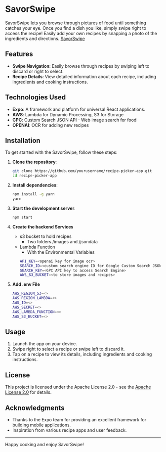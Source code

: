 # SavorSwipe

SavorSwipe lets you browse through pictures of food until something catches your eye. Once you find a dish you like, simply swipe right to access the recipe! Easily add your own recipes by snapping a photo of the ingredients and directions. [SavorSwipe](https://savorswipe.fun/)

## Features

- **Swipe Navigation**: Easily browse through recipes by swiping left to discard or right to select.
- **Recipe Details**: View detailed information about each recipe, including ingredients and cooking instructions.

## Technologies Used

- **Expo**: A framework and platform for universal React applications.
- **AWS**: Lambda for Dynamic Processing, S3 for Storage
- **GPC**: Custom Search JSON API - Web image search for food 
- **OPENAI**: OCR for adding new recipes

## Installation

To get started with the SavorSwipe, follow these steps:

1. **Clone the repository**:
   ```bash
   git clone https://github.com/yourusername/recipe-picker-app.git
   cd recipe-picker-app
   ```

2. **Install dependencies**:
   ```bash
   npm install -g yarn
   yarn
   ```

3. **Start the development server**:
   ```bash
   npm start
   ```

4. **Create the backend Services**
   - s3 bucket to hold recipes
      - Two folders /images and /jsondata
   - Lambda Function
      - With the Environmental Variables
      ```bash
      API_KEY=<openai key for image ocr>
      SEARCH_ID=<custom search engine ID for Google Custom Search JSON API>
      SEARCH_KEY=<GPC API key to access Search Engine>
      AWS_S3_BUCKET=<to store images and recipes>
      ```

5. **Add .env File**
   ```bash
   AWS_REGION_S3=<>
   AWS_REGION_LAMBDA=<>
   AWS_ID=<>
   AWS_SECRET=<>
   AWS_LAMBDA_FUNCTION=<>
   AWS_S3_BUCKET=<>
   ```


## Usage

1. Launch the app on your device.
2. Swipe right to select a recipe or swipe left to discard it.
3. Tap on a recipe to view its details, including ingredients and cooking instructions.

## License
This project is licensed under the Apache License 2.0 - see the [Apache License 2.0](https://www.apache.org/licenses/LICENSE-2.0) for details.

## Acknowledgments

- Thanks to the Expo team for providing an excellent framework for building mobile applications.
- Inspiration from various recipe apps and user feedback.

---

Happy cooking and enjoy SavorSwipe!